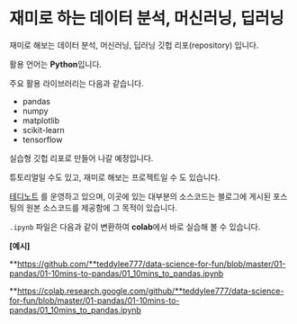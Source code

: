 # 재미로 하는 데이터 분석, 머신러닝, 딥러닝
재미로 해보는 데이터 분석, 머신러닝, 딥러닝 깃헙 리포(repository) 입니다.

활용 언어는 **Python**입니다.



주요 활용 라이브러리는 다음과 같습니다.

* pandas
* numpy
* matplotlib
* scikit-learn
* tensorflow



실습형 깃헙 리포로 만들어 나갈 예정입니다.

튜토리얼일 수도 있고, 재미로 해보는 프로젝트일 수 도 있습니다.



[테디노트](https://teddylee777.github.io) 를 운영하고 있으며, 이곳에 있는 대부분의 소스코드는 블로그에 게시된 포스팅의 원본 소스코드를 제공함에 그 목적이 있습니다.



`.ipynb` 파일은 다음과 같이 변환하여 **colab**에서 바로 실습해 볼 수 있습니다.

**[예시]**

**https://github.com/**teddylee777/data-science-for-fun/blob/master/01-pandas/01-10mins-to-pandas/01_10mins_to_pandas.ipynb



**https://colab.research.google.com/github/**teddylee777/data-science-for-fun/blob/master/01-pandas/01-10mins-to-pandas/01_10mins_to_pandas.ipynb

